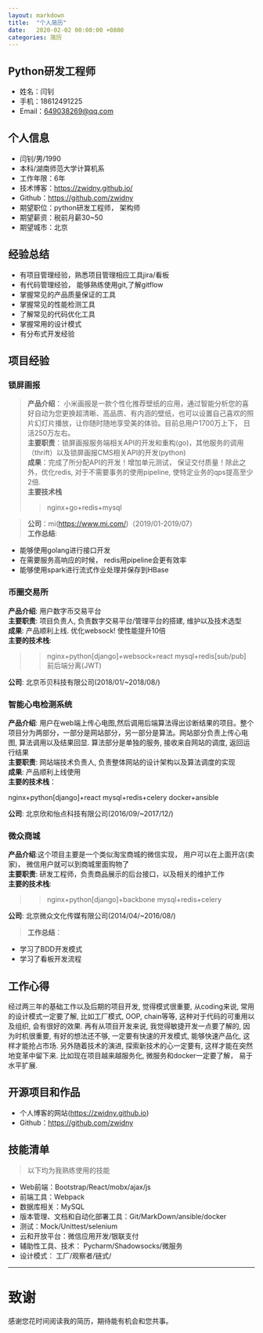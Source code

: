 ```yaml
---
layout: markdown
title:  "个人简历"
date:   2020-02-02 00:00:00 +0800
categories: 简历
---
```


## Python研发工程师

- 姓名：闫钊
- 手机：18612491225
- Email：649038269@qq.com

## 个人信息
 - 闫钊/男/1990 
 - 本科/湖南师范大学计算机系 
 - 工作年限：6年
 - 技术博客：https://zwidny.github.io/
 - Github：https://github.com/zwidny
 - 期望职位：python研发工程师， 架构师
 - 期望薪资：税前月薪30~50
 - 期望城市：北京
 
## 经验总结

- 有项目管理经验，熟悉项目管理相应工具jira/看板
- 有代码管理经验， 能够熟练使用git,了解gitflow
- 掌握常见的产品质量保证的工具
- 掌握常见的性能检测工具
- 了解常见的代码优化工具
- 掌握常用的设计模式
- 有分布式开发经验



## 项目经验

### 锁屏画报
>**产品介绍**： 小米画报是一款个性化推荐壁纸的应用，通过智能分析您的喜好自动为您更换超清晰、高品质、有内涵的壁纸，也可以设置自己喜欢的照片幻灯片播放，让你随时随地享受美的体验。目前总用户1700万上下， 日活250万左右。  
**主要职责**：锁屏画报服务端相关API的开发和重构(go)，其他服务的调用（thrift）以及锁屏画报CMS相关API的开发(python)  
**成果**：完成了所分配API的开发！增加单元测试， 保证交付质量！除此之外，优化redis, 对于不需要事务的使用pipeline, 使特定业务的qps提高至少2倍.  
>**主要技术栈**  
>> nginx+go+redis+mysql

> **公司**：mi(https://www.mi.com/)（2019/01-2019/07）    
> **工作总结**:  
  + 能够使用golang进行接口开发
  + 在需要服务高响应的时候， redis用pipeline会更有效率
  + 能够使用spark进行流式作业处理并保存到HBase
  
### 币圈交易所
> 
**产品介绍**: 用户数字币交易平台  
**主要职责**: 项目负责人, 负责数字交易平台/管理平台的搭建, 维护以及技术选型  
**成果**: 产品顺利上线. 优化websock! 使性能提升10倍  
**主要的技术栈**:  
>> nginx+python[django]+websock+react
   mysql+redis[sub/pub]
   前后端分离(JWT)
>
**公司**: 北京币贝科技有限公司(2018/01/~2018/08/)  

### 智能心电检测系统
> 
**产品介绍**:  用户在web端上传心电图,然后调用后端算法得出诊断结果的项目。整个项目分为两部分，一部分是网站部分，另一部分是算法。网站部分负责上传心电图, 算法调用以及结果回显. 算法部分是单独的服务, 接收来自网站的调度, 返回运行结果  
**主要职责**: 网站端技术负责人, 负责整体网站的设计架构以及算法调度的实现  
**成果**: 产品顺利上线使用  
**主要的技术栈**：
>> 
nginx+python[django]+react
mysql+redis+celery
docker+ansible
>
**公司**: 北京欣和怡点科技有限公司(2016/09/~2017/12/)

### 微众商城
> 
**产品介绍**:这个项目主要是一个类似淘宝商城的微信实现， 用户可以在上面开店(卖家)， 微信用户就可以到商城里面购物了  
**主要职责**: 研发工程师，负责商品展示的后台接口，以及相关的维护工作  
**主要的技术栈**:  
>>nginx+python[django]+backbone
mysql+redis+celery
>
**公司**: 北京微众文化传媒有限公司(2014/04/~2016/08/)
> **工作总结**： 
+ 学习了BDD开发模式
+ 学习了看板开发流程

    
    
## 工作心得
经过两三年的基础工作以及后期的项目开发, 觉得模式很重要, 从coding来说, 常用的设计模式一定要了解, 比如工厂模式, OOP, chain等等, 这种对于代码的可重用以及组织, 会有很好的效果. 再有从项目开发来说, 我觉得敏捷开发一点要了解的, 因为时机很重要, 有好的想法还不够, 一定要有快速的开发模式, 能够快速产品化, 这样才能抢占市场. 另外随着技术的演进, 探索新技术的心一定要有, 这样才能在突然地变革中留下来. 比如现在项目越来越服务化, 微服务和docker一定要了解， 易于水平扩展.
  
## 开源项目和作品
+ 个人博客的网站(https://zwidny.github.io)
+ Github：https://github.com/zwidny

## 技能清单
> 以下均为我熟练使用的技能
>
- Web前端：Bootstrap/React/mobx/ajax/js
- 前端工具：Webpack
- 数据库相关：MySQL
- 版本管理、文档和自动化部署工具：Git/MarkDown/ansible/docker
- 测试：Mock/Unittest/selenium
- 云和开放平台：微信应用开发/银联支付
- 辅助性工具、技术： Pycharm/Shadowsocks/微服务
- 设计模式： 工厂/观察者/链式/
      
---      
# 致谢
感谢您花时间阅读我的简历，期待能有机会和您共事。
      
